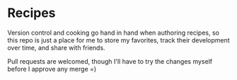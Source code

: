 # Recipes

Version control and cooking go hand in hand when authoring recipes, so this repo is just a place for me to store my favorites, track their development over time, and share with friends.

Pull requests are welcomed, though I'll have to try the changes myself before I approve any merge =)
